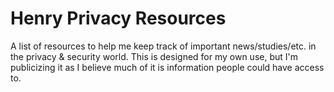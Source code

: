 # Henry Privacy Resources
A list of resources to help me keep track of important news/studies/etc. in the privacy &amp; security world. This is designed for my own use, but I'm publicizing it as I believe much of it is information people could have access to.
